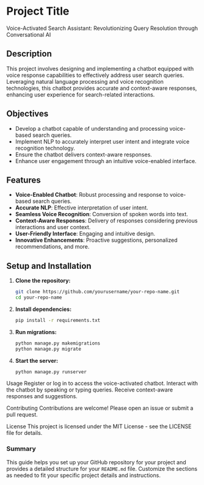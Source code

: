 # Project Title

Voice-Activated Search Assistant: Revolutionizing Query Resolution through Conversational AI

## Description

This project involves designing and implementing a chatbot equipped with voice response capabilities to effectively address user search queries. Leveraging natural language processing and voice recognition technologies, this chatbot provides accurate and context-aware responses, enhancing user experience for search-related interactions.

## Objectives

- Develop a chatbot capable of understanding and processing voice-based search queries.
- Implement NLP to accurately interpret user intent and integrate voice recognition technology.
- Ensure the chatbot delivers context-aware responses.
- Enhance user engagement through an intuitive voice-enabled interface.

## Features

- **Voice-Enabled Chatbot**: Robust processing and response to voice-based search queries.
- **Accurate NLP**: Effective interpretation of user intent.
- **Seamless Voice Recognition**: Conversion of spoken words into text.
- **Context-Aware Responses**: Delivery of responses considering previous interactions and user context.
- **User-Friendly Interface**: Engaging and intuitive design.
- **Innovative Enhancements**: Proactive suggestions, personalized recommendations, and more.

## Setup and Installation

1. **Clone the repository:**

   ```bash
   git clone https://github.com/yourusername/your-repo-name.git
   cd your-repo-name

2. **Install dependencies:**
   ```bash
   pip install -r requirements.txt

4. **Run migrations:**
   ```bash
   python manage.py makemigrations
   python manage.py migrate

6. **Start the server:**
   ```bash
   python manage.py runserver

Usage
Register or log in to access the voice-activated chatbot.
Interact with the chatbot by speaking or typing queries.
Receive context-aware responses and suggestions.

Contributing
Contributions are welcome! Please open an issue or submit a pull request.

License
This project is licensed under the MIT License - see the LICENSE file for details.

### Summary
This guide helps you set up your GitHub repository for your project and provides a detailed structure for your `README.md` file. Customize the sections as needed to fit your specific project details and instructions.
